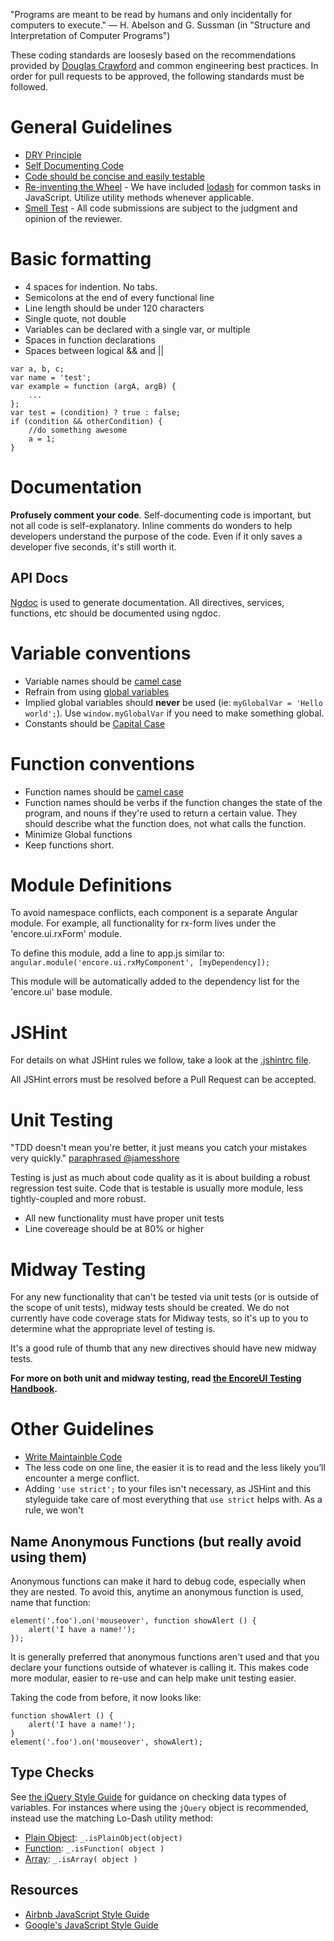 "Programs are meant to be read by humans and only incidentally for computers to execute." — H. Abelson and G. Sussman (in "Structure and Interpretation of Computer Programs")

These coding standards are loosesly based on the recommendations provided by [Douglas Crawford](http://javascript.crockford.com/code.html) and common engineering best practices. In order for pull requests to be approved, the following standards must be followed.

# General Guidelines
* [DRY Principle](http://en.wikipedia.org/wiki/Don't_repeat_yourself)
* [Self Documenting Code](http://en.wikipedia.org/wiki/Self-documenting)
* [Code should be concise and easily testable](http://googletesting.blogspot.com/2008/08/by-miko-hevery-so-you-decided-to.html)
* [Re-inventing the Wheel](http://en.wikipedia.org/wiki/Reinventing_the_wheel) - We have included [lodash](http://lodash.com/docs) for common tasks in JavaScript.  Utilize utility methods whenever applicable.
* [Smell Test](http://en.wiktionary.org/wiki/smell_test) - All code submissions are subject to the judgment and opinion of the reviewer.

# Basic formatting

* 4 spaces for indention. No tabs.
* Semicolons at the end of every functional line
* Line length should be under 120 characters
* Single quote, not double
* Variables can be declared with a single var, or multiple
* Spaces in function declarations
* Spaces between logical && and ||

```
var a, b, c;
var name = 'test';
var example = function (argA, argB) {
    ...
};
var test = (condition) ? true : false;
if (condition && otherCondition) {
    //do something awesome
    a = 1;
}
```

# Documentation

**Profusely comment your code**. Self-documenting code is important, but not all code is self-explanatory. Inline comments do wonders to help developers understand the purpose of the code. Even if it only saves a developer five seconds, it's still worth it.

## API Docs

[Ngdoc](https://github.com/angular/angular.js/wiki/Writing-AngularJS-Documentation) is used to generate documentation. All directives, services, functions, etc should be documented using ngdoc.

# Variable conventions

* Variable names should be [camel case](http://en.wikipedia.org/wiki/CamelCase#Programming_and_coding)
* Refrain from using [global variables](http://en.wikipedia.org/wiki/Global_variables)
* Implied global variables should **never** be used (ie: `myGlobalVar = 'Hello world';`). Use `window.myGlobalVar` if you need to make something global.
* Constants should be [Capital Case](http://en.wikipedia.org/wiki/All_caps)

# Function conventions

* Function names should be [camel case](http://en.wikipedia.org/wiki/CamelCase#Programming_and_coding)
* Function names should be verbs if the function changes the state of the program, and nouns if they're used to return a certain value. They should describe what the function does, not what calls the function.
* Minimize Global functions
* Keep functions short.

# Module Definitions

To avoid namespace conflicts, each component is a separate Angular module. For example, all functionality for rx-form lives under the 'encore.ui.rxForm' module.

To define this module, add a line to app.js similar to:
`angular.module('encore.ui.rxMyComponent', [myDependency]);`

This module will be automatically added to the dependency list for the 'encore.ui' base module.

# JSHint

For details on what JSHint rules we follow, take a look at the [.jshintrc file](../.jshintrc).

All JSHint errors must be resolved before a Pull Request can be accepted.

# Unit Testing

"TDD doesn't mean you're better, it just means you catch your mistakes very quickly." [paraphrased @jamesshore](https://twitter.com/klamping/status/314765397184368640)

Testing is just as much about code quality as it is about building a robust regression test suite. Code that is testable is usually more module, less tightly-coupled and more robust.

* All new functionality must have proper unit tests
* Line covereage should be at 80% or higher

# Midway Testing

For any new functionality that can't be tested via unit tests (or is outside of the scope of unit tests), midway tests should be created. We do not currently have code coverage stats for Midway tests, so it's up to you to determine what the appropriate level of testing is.

It's a good rule of thumb that any new directives should have new midway tests.

**For more on both unit and midway testing, read [the EncoreUI Testing Handbook](./testing.md).**

# Other Guidelines

* [Write Maintainble Code](http://www.youtube.com/watch?v=c-kav7Tf834)
* The less code on one line, the easier it is to read and the less likely you’ll encounter a merge conflict.
* Adding `'use strict';` to your files isn't necessary, as JSHint and this styleguide take care of most everything that `use strict` helps with. As a rule, we won't

## Name Anonymous Functions (but really avoid using them)

Anonymous functions can make it hard to debug code, especially when they are nested. To avoid this, anytime an anonymous function is used, name that function:

```
element('.foo').on('mouseover', function showAlert () {
    alert('I have a name!');
});
```

It is generally preferred that anonymous functions aren't used and that you declare your functions outside of whatever is calling it. This makes code more modular, easier to re-use and can help make unit testing easier.

Taking the code from before, it now looks like:

```
function showAlert () {
    alert('I have a name!');
}
element('.foo').on('mouseover', showAlert);
```

## Type Checks

See [the jQuery Style Guide](http://contribute.jquery.org/style-guide/js/#type-checks) for guidance on checking data types of variables. For instances where using the `jQuery` object is recommended, instead use the matching Lo-Dash utility method:

 - [Plain Object](http://lodash.com/docs#isPlainObject): `_.isPlainObject(object)`
 - [Function](http://lodash.com/docs#isFunction): `_.isFunction( object )`
 - [Array](http://lodash.com/docs#isArray): `_.isArray( object )`

## Resources

* [Airbnb JavaScript Style Guide](https://github.com/airbnb/javascript)
* [Google's JavaScript Style Guide](http://google-styleguide.googlecode.com/svn/trunk/javascriptguide.xml)

